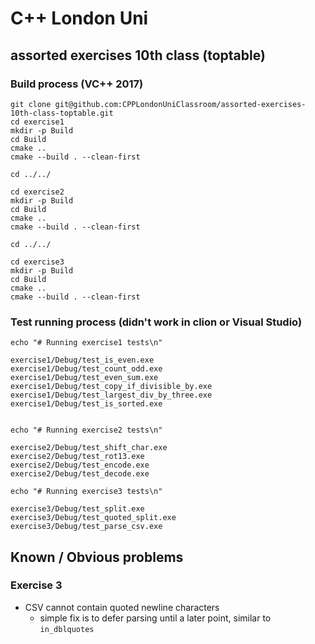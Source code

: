 # C++ London Uni

## assorted exercises 10th class (toptable)

### Build process (VC++ 2017)

```
git clone git@github.com:CPPLondonUniClassroom/assorted-exercises-10th-class-toptable.git
cd exercise1
mkdir -p Build
cd Build
cmake ..
cmake --build . --clean-first

cd ../../

cd exercise2
mkdir -p Build
cd Build
cmake ..
cmake --build . --clean-first

cd ../../

cd exercise3
mkdir -p Build
cd Build
cmake ..
cmake --build . --clean-first
```

### Test running process (didn't work in clion or Visual Studio)

```
echo "# Running exercise1 tests\n"

exercise1/Debug/test_is_even.exe
exercise1/Debug/test_count_odd.exe
exercise1/Debug/test_even_sum.exe
exercise1/Debug/test_copy_if_divisible_by.exe
exercise1/Debug/test_largest_div_by_three.exe
exercise1/Debug/test_is_sorted.exe


echo "# Running exercise2 tests\n"

exercise2/Debug/test_shift_char.exe
exercise2/Debug/test_rot13.exe
exercise2/Debug/test_encode.exe
exercise2/Debug/test_decode.exe

echo "# Running exercise3 tests\n"

exercise3/Debug/test_split.exe
exercise3/Debug/test_quoted_split.exe
exercise3/Debug/test_parse_csv.exe
```

## Known / Obvious problems

### Exercise 3

* CSV cannot contain quoted newline characters
  * simple fix is to defer parsing until a later point, similar to `in_dblquotes`
